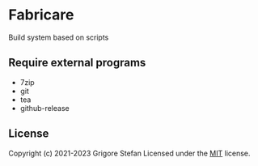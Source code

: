 # Fabricare

Build system based on scripts

## Require external programs

- 7zip
- git
- tea
- github-release

## License

Copyright (c) 2021-2023 Grigore Stefan
Licensed under the [MIT](LICENSE) license.
